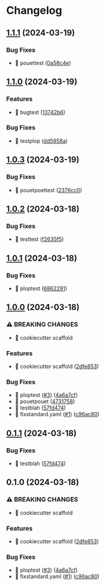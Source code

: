 # Changelog

## [1.1.1](https://github.com/Foxon-Consulting/fastapi_test/compare/fastapi_test-1.1.0...fastapi_test-1.1.1) (2024-03-19)


### Bug Fixes

* :bug: pouettest ([0a58c4e](https://github.com/Foxon-Consulting/fastapi_test/commit/0a58c4e35ee6d4a215d29eddcdd567be38671d9a))

## [1.1.0](https://github.com/Foxon-Consulting/fastapi_test/compare/fastapi_test-1.0.3...fastapi_test-1.1.0) (2024-03-19)


### Features

* :bug: bugtest ([13742b6](https://github.com/Foxon-Consulting/fastapi_test/commit/13742b65f95adb4bddd79dd4ea307c6b37f420ad))


### Bug Fixes

* :bug: testplop ([dd5958a](https://github.com/Foxon-Consulting/fastapi_test/commit/dd5958ad98609b25efc2f37ec9400f1912c1631e))

## [1.0.3](https://github.com/Foxon-Consulting/fastapi_test/compare/fastapi_test-1.0.2...fastapi_test-1.0.3) (2024-03-19)


### Bug Fixes

* :bug: pouetpoettest ([2376cc0](https://github.com/Foxon-Consulting/fastapi_test/commit/2376cc0a0659611d06e7b053db2202a38c4d3a27))

## [1.0.2](https://github.com/Foxon-Consulting/fastapi_test/compare/fastapi_test-1.0.1...fastapi_test-1.0.2) (2024-03-18)


### Bug Fixes

* :bug: testtest ([f2635f5](https://github.com/Foxon-Consulting/fastapi_test/commit/f2635f5ff12a5185ded2ea6f64c32c6c76ac7a0c))

## [1.0.1](https://github.com/Foxon-Consulting/fastapi_test/compare/fastapi_test-1.0.0...fastapi_test-1.0.1) (2024-03-18)


### Bug Fixes

* :bug: ploptest ([6862291](https://github.com/Foxon-Consulting/fastapi_test/commit/686229149068ab01d1ab7a19c1c663d507a6216e))

## [1.0.0](https://github.com/Foxon-Consulting/fastapi_test/compare/fastapi_test-v0.1.1...fastapi_test-1.0.0) (2024-03-18)


### ⚠ BREAKING CHANGES

* 🎉 cookiecutter scaffold

### Features

* 🎉 cookiecutter scaffold ([2dfe853](https://github.com/Foxon-Consulting/fastapi_test/commit/2dfe853a4d740696b9bb2bed31a7a3419f0aadf1))


### Bug Fixes

* :bug: ploptest ([#3](https://github.com/Foxon-Consulting/fastapi_test/issues/3)) ([4a6a7cf](https://github.com/Foxon-Consulting/fastapi_test/commit/4a6a7cf6e0fe5b0a7327383977be26e0d552d5a7))
* :bug: pouetpouet ([4731758](https://github.com/Foxon-Consulting/fastapi_test/commit/4731758f6f3730e2cc8db11dbe2da1dcd01181c0))
* :bug: testblah ([57fd474](https://github.com/Foxon-Consulting/fastapi_test/commit/57fd4743bf5685801564663acf0ea95f541164e6))
* :construction_worker: fixstandard.yaml ([#1](https://github.com/Foxon-Consulting/fastapi_test/issues/1)) ([c96ac80](https://github.com/Foxon-Consulting/fastapi_test/commit/c96ac802bd681f7d98a5afe2c8a68975dda76d02))

## [0.1.1](https://github.com/Foxon-Consulting/fastapi_test/compare/0.1.0...0.1.1) (2024-03-18)


### Bug Fixes

* :bug: testblah ([57fd474](https://github.com/Foxon-Consulting/fastapi_test/commit/57fd4743bf5685801564663acf0ea95f541164e6))

## 0.1.0 (2024-03-18)


### ⚠ BREAKING CHANGES

* 🎉 cookiecutter scaffold

### Features

* 🎉 cookiecutter scaffold ([2dfe853](https://github.com/Foxon-Consulting/fastapi_test/commit/2dfe853a4d740696b9bb2bed31a7a3419f0aadf1))


### Bug Fixes

* :bug: ploptest ([#3](https://github.com/Foxon-Consulting/fastapi_test/issues/3)) ([4a6a7cf](https://github.com/Foxon-Consulting/fastapi_test/commit/4a6a7cf6e0fe5b0a7327383977be26e0d552d5a7))
* :construction_worker: fixstandard.yaml ([#1](https://github.com/Foxon-Consulting/fastapi_test/issues/1)) ([c96ac80](https://github.com/Foxon-Consulting/fastapi_test/commit/c96ac802bd681f7d98a5afe2c8a68975dda76d02))
